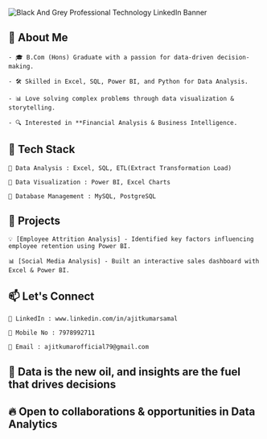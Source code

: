![Black And Grey Professional Technology LinkedIn Banner](https://github.com/user-attachments/assets/0547409c-7151-426e-9e17-ec09db06e0ff)

## 🌟 About Me  

    - 🎓 B.Com (Hons) Graduate with a passion for data-driven decision-making.
      
    - 🛠️ Skilled in Excel, SQL, Power BI, and Python for Data Analysis.
      
    - 📊 Love solving complex problems through data visualization & storytelling.
      
    - 🔍 Interested in **Financial Analysis & Business Intelligence.  

## 🔧 Tech Stack  

    📌 Data Analysis : Excel, SQL, ETL(Extract Transformation Load)
    
    📌 Data Visualization : Power BI, Excel Charts
    
    📌 Database Management : MySQL, PostgreSQL  
 
## 🚀 Projects  

    💡 [Employee Attrition Analysis] - Identified key factors influencing employee retention using Power BI.  
    
    📊 [Social Media Analysis] - Built an interactive sales dashboard with Excel & Power BI.  

## 📫 Let's Connect  

    🔗 LinkedIn : www.linkedin.com/in/ajitkumarsamal 
    
    📱 Mobile No : 7978992711
    
    📩 Email : ajitkumarofficial79@gmail.com

  ## 🌟 Data is the new oil, and insights are the fuel that drives decisions  
    
  ## 🔥 Open to collaborations & opportunities in Data Analytics
    
